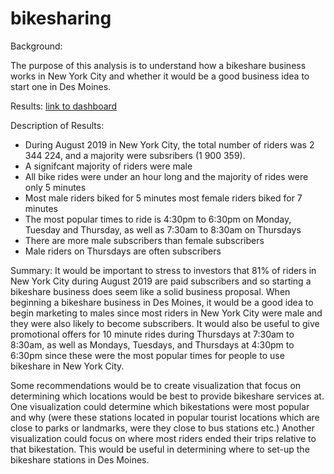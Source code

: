 # bikesharing

Background:

The purpose of this analysis is to understand how a bikeshare business works in New York City and whether it would be a good business idea to start one in Des Moines. 

Results:
[link to dashboard](https://public.tableau.com/views/Challenge14_16367648008540/GenderofRiders?:language=en-US&publish=yes&:display_count=n&:origin=viz_share_link)

Description of Results:
- During August 2019 in New York City, the total number of riders was 2 344 224, and a majority were subsribers (1 900 359).
- A signifcant majority of riders were male
- All bike rides were under an hour long and the majority of rides were only 5 minutes
- Most male riders biked for 5 minutes most female riders biked for 7 minutes
- The most popular times to ride is 4:30pm to 6:30pm on Monday, Tuesday and Thursday, as well as 7:30am to 8:30am on Thursdays
- There are more male subscribers than female subscribers
- Male riders on Thursdays are often subscribers

Summary: It would be important to stress to investors that 81% of riders in New York City during August 2019 are paid subscribers and so starting a bikeshare business does seem like a solid business proposal. When beginning a bikeshare business in Des Moines, it would be a good idea to begin marketing to males since most riders in New York City were male and they were also likely to become subscribers. It would also be useful to give promotional offers for 10 minute rides during Thursdays at 7:30am to 8:30am, as well as Mondays, Tuesdays, and Thursdays at 4:30pm to 6:30pm since these were the most popular times for people to use bikeshare in New York City. 

Some recommendations would be to create visualization that focus on determining which locations would be best to provide bikeshare services at. One visualization could determine which bikestations were most popular and why (were these stations located in popular tourist locations which are close to parks or landmarks, were they close to bus stations etc.) Another visualization could focus on where most riders ended their trips relative to that bikestation. This would be useful in determining where to set-up the bikeshare stations in Des Moines.

